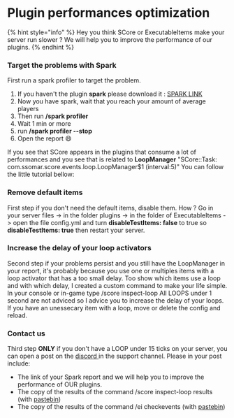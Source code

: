 # Plugin performances optimization

{% hint style="info" %}
Hey you think SCore or ExecutableItems make your server run slower ? We will help you to improve the performance of our plugins.
{% endhint %}

### Target the problems with Spark

First run a spark profiler to target the problem.

1. If you haven't the plugin **spark** please download it : [SPARK LINK](https://www.spigotmc.org/resources/spark.57242/)
2. Now you have spark, wait that you reach your amount of average players
3. Then run **/spark profiler**
4. Wait 1 min or more
5. run **/spark profiler --stop**
6. Open the report :smile:

If you see that SCore appears in the plugins that consume a lot of performances and you see that is related to **LoopManager** "SCore::Task: com.ssomar.score.events.loop.LoopManager$1 (interval:5)" You can follow the little tutorial bellow:



### Remove default items

First step if you don't need the default items, disable them. How ? Go in your server files -> in the folder plugins -> in the folder of ExecutableItems -> open the file config.yml and turn **disableTestItems: false** to true so **disableTestItems: true** then restart your server.



### Increase the delay of your loop activators

Second step if your problems persist and you still have the LoopManager in your report, it's probably because you use one or multiples items with a loop activator that has a too small delay. Too show which items use a loop and with which delay, I created a custom command to make your life simple. In your console or in-game type /score inspect-loop All LOOPS under 1 second are not adviced so I advice you to increase the delay of your loops. If you have an unessecary item with a loop, move or delete the config and reload.



### Contact us

Third step **ONLY** if you don't have a LOOP under 15 ticks on your server, you can open a post on the [discord ](https://discord.com/invite/TRmSwJaYNv)in the support channel. Please in your post include:

* The link of your Spark report and we will help you to improve the performance of OUR plugins.
* The copy of the results of the command /score inspect-loop results (with [pastebin](https://pastebin.com/))
* The copy of the results of the command /ei checkevents (with [pastebin](https://pastebin.com/))
